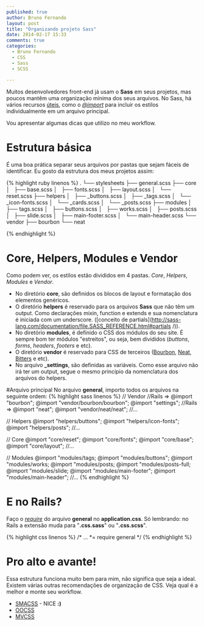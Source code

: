 ```yaml
---
published: true
author: Bruno Fernando
layout: post
title: "Organizando projeto Sass"
date: 2014-02-17 15:33
comments: true
categories:
  - Bruno Fernando
  - CSS
  - Sass
  - SCSS
  
---
```

Muitos desenvolvedores front-end já usam o **Sass** em seus projetos, mas poucos mantêm uma organização mínima dos seus arquivos. No Sass, há vários recursos [úteis](http://sass-lang.com/documentation/file.SASS_REFERENCE.html), como o [*@import*](http://sass-lang.com/documentation/file.SASS_REFERENCE.html#import) para incluir os estilos individualmente em um arquivo principal.

Vou apresentar algumas dicas que utilizo no meu workflow.

<!--more-->

# Estrutura básica
É uma boa prática separar seus arquivos por pastas que sejam fáceis de identificar. Eu gosto da estrutura dos meus projetos assim:

{% highlight ruby linenos %}
.
└── stylesheets
    ├── general.scss
    ├── core
    │   ├── base.scss
    │   ├── fonts.scss
    │   ├── layout.scss
    │   └── reset.scss
    ├── helpers
    │   ├── _buttons.scss
    │   ├── _tags.scss
    │   └── _icon-fonts.scss
    │   └── _cards.scss
    │   └── _posts.scss
    ├── modules
    │   ├── tags.scss
    │   ├── buttons.scss
    │   ├── works.scss
    │   ├── posts.scss
    │   ├── slide.scss
    │   ├── main-footer.scss
    │   └── main-header.scss
    └── vendor
        ├── bourbon
        └── neat

{% endhighlight %}

# Core, Helpers, Modules e Vendor
Como podem ver, os estilos estão divididos em 4 pastas. *Core*, *Helpers*, *Modules* e *Vendor*.

  - No diretório **core**, são definidos os blocos de layout e formatação dos elementos genéricos.
  - O diretório **helpers** é reservado para os arquivos **Sass** que não têm um output. Como declarações mixin, function e extends e sua nomenclatura é iniciada com um underscore.  ([conceito de partials](http://sass-lang.com/documentation/file.SASS_REFERENCE.html#partials /)).
  - No diretório **modules**, é definido o CSS dos módulos do seu site. É sempre bom ter módulos "estreitos", ou seja, bem divididos (*buttons*, *forms*, *headers*, *footers* e etc).
  - O diretório **vendor** é reservado para CSS de terceiros ([Bourbon](http://bourbon.io/), [Neat](http://neat.bourbon.io/), [Bitters](http://bitters.bourbon.io/) e etc).
  - No arquivo **_settings**, são definidas as variáveis. Como esse arquivo não irá ter um output, segue o mesmo princípio da nomenclatura dos arquivos do helpers.

#Arquivo principal
No arquivo **general**, importo todos os arquivos na seguinte ordem:
{% highlight sass linenos %}
  // Vendor
  //Rails => @import "bourbon";
  @import "vendor/bourbon/bourbon";
  @import "settings";
  //Rails => @import "neat";
  @import "vendor/neat/neat";
  //...

  // Helpers
  @import "helpers/buttons";
  @import "helpers/icon-fonts";
  @import "helpers/posts";
  //...

  // Core
  @import "core/reset";
  @import "core/fonts";
  @import "core/base";
  @import "core/layout";
  //...

  // Modules
  @import "modules/tags;
  @import "modules/buttons";
  @import "modules/works;
  @import "modules/posts;
  @import "modules/posts-full;
  @import "modules/slide;
  @import "modules/main-footer";
  @import "modules/main-header";
  //...
{% endhighlight %}

# E no Rails?
Faço o *[require](http://guides.rubyonrails.org/asset_pipeline.html)* do arquivo **general** no **application.css**. Só lembrando: no Rails a extensão muda para "**.css.sass**" ou "**.css.scss**".

{% highlight css linenos %}
/* ...
 *= require general
 */
{% endhighlight %}


# Pro alto e avante!

Essa estrutura funciona muito bem para mim, não significa que seja a ideal. Existem várias outras recomendações de organização de CSS. Veja qual é a melhor e monte seu workflow.

- [SMACSS](http://smacss.com) - NICE **:)**
- [OOCSS](http://oocss.org)
- [MVCSS](http://mvcss.github.io)

